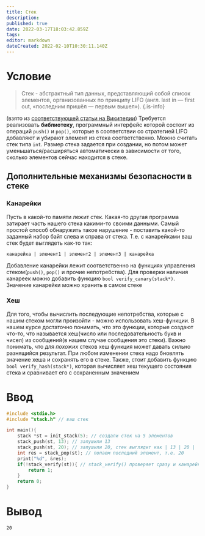 ```yaml
---
title: Стек
description: 
published: true
date: 2022-03-17T18:03:42.859Z
tags: 
editor: markdown
dateCreated: 2022-02-10T10:30:11.140Z
---
```


# Условие
> Стек -  абстрактный тип данных, представляющий собой список элементов, организованных по принципу LIFO (англ. last in — first out, «последним пришёл — первым вышел»).
{.is-info}

(взято из [соответствующей статьи на Википедии](https://ru.wikipedia.org/wiki/%D0%A1%D1%82%D0%B5%D0%BA))
Требуется реализовать **библиотеку**, программный интерфейс которой состоит из операций `push()` и `pop()`, которые в соответствии со стратегией LIFO добавляют и убирают элемент из стека соответственно. Можно считать стек типа `int`. Размер стека задается при создании, но потом может уменьшаться/расширяться автоматически в зависимости от того, сколько элементов сейчас находится в стеке.

## Дополнительные механизмы безопасности в стеке
### Канарейки
Пусть в какой-то памяти лежит стек. Какая-то другая программа затирает часть нашего стека какими-то своими данными. Самый простой способ обнаружить такое нарушение - поставить какой-то заданный набор байт слева и справа от стека. Т.е. с канарейками ваш стек будет выглядеть как-то так:
```
канарейка | элемент1 | элемент2 | элемент3 | канарейка
```
Добавление канарейки лежит соответственно на функциях управления стеком(`push()`, `pop()` и прочие непотребства). Для проверки наличия канареек можно добавить функцию `bool verify_canary(stack*)`. Значение канарейки можно хранить в самом стеке


### Хеш
Для того, чтобы вычислить последующие непотребства, которые с нашим стеком могли произойти - можно использовать хеш-функции. В нашем курсе достаточно понимать, что это функции, которые создают что-то, что называется хеш(число или последовательность букв и чисел) из сообщений(в нашем случае сообщения это стеки). Важно понимать, что для *похожих* стеков хеш функция может давать сильно разнящийся результат. При любом изменении стека надо бновлять значение хеша и сохранять его в стеке. Также, стоит добавить функцию `bool verify_hash(stack*)`, которая вычисляет хеш текущего состояния стека и сравнивает его с сохраненным значением 
# Ввод

```c
#include <stdio.h>
#include "stack.h" // ваш стек

int main(){
	stack *st = init_stack(5); // создали стек на 5 элементов
	stack_push(st, 13); // запушили 13
	stack_push(st, 20); // запушили 20, стек выглядит как | 13 | 20 | 
	int res = stack_pop(st); // попаем последний элемент, т.е. 20
	print("%d", &res);
	if(!stack_verify(st)){ // stack_verify() проверяет сразу и канарейку, и стек
		return 1;
	}
	return 0;
}
```

# Вывод

```
20
```